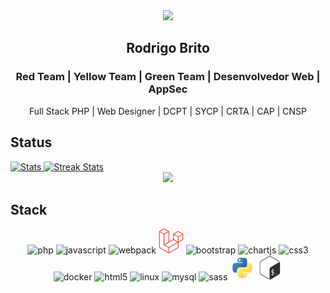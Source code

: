 <div align="center">
  <a href="https://www.rodrigobrito.dev.br/">
    <img width="100" src="https://www.rodrigobrito.dev.br/img/logo.svg">
  </a>
</div>

<h2 align="center">Rodrigo Brito</h2>
<h3 align="center">Red Team | Yellow Team | Green Team | Desenvolvedor Web | AppSec</h3>
<div align="center">Full Stack PHP | Web Designer | DCPT | SYCP | CRTA | CAP | CNSP</div>

<h2>Status</h2>
<div>
     <a href="https://github-readme-stats.vercel.app">
        <img width="49%" alt="Stats" src="https://github-readme-stats-sigma-five.vercel.app/api?&count_private=true&include_all_commits=true&username=brito101&theme=tokyonight&custom_title=GitHub+Stats&hide_border=true"/>
    </a>
 <a href="https://github-readme-streak-stats.herokuapp.com">
        <img width="49%" alt="Streak Stats" src="https://github-readme-streak-stats.herokuapp.com?user=brito101&theme=tokyonight&hide_border=true"/>
    </a>
</div>

<div  align="center">
   <img src="https://github-readme-stats-sigma-five.vercel.app/api/top-langs/?username=brito101&theme=tokyonight&hide_border=true" />
  </div>

<h2>Stack</h2>

<p align="center">
  <img src="https://cdn.jsdelivr.net/gh/devicons/devicon/icons/php/php-original.svg" alt="php" width="40" height="40"/> 
  <img src="https://cdn.jsdelivr.net/gh/devicons/devicon/icons/javascript/javascript-original.svg" alt="javascript" width="40" height="40"/> 
  <img src="https://cdn.jsdelivr.net/gh/devicons/devicon/icons/webpack/webpack-original.svg" alt="webpack" width="40" height="40"/> 
  <img src="https://github.com/devicons/devicon/blob/master/icons/laravel/laravel-original.svg" alt="laravel" width="40" height="40"/> 
  <img src="https://cdn.jsdelivr.net/gh/devicons/devicon/icons/bootstrap/bootstrap-plain.svg" alt="bootstrap" width="40" height="40"/> 
  <img src="https://www.chartjs.org/media/logo-title.svg" alt="chartjs" width="40" height="40"/> 
  <img src="https://cdn.jsdelivr.net/gh/devicons/devicon/icons/css3/css3-original-wordmark.svg" alt="css3" width="40" height="40"/> 
  <img src="https://cdn.jsdelivr.net/gh/devicons/devicon/icons/docker/docker-original-wordmark.svg" alt="docker" width="40" height="40"/> 
  <img src="https://cdn.jsdelivr.net/gh/devicons/devicon/icons/html5/html5-original-wordmark.svg" alt="html5" width="40" height="40"/> 
  <img src="https://cdn.jsdelivr.net/gh/devicons/devicon/icons/linux/linux-original.svg" alt="linux" width="40" height="40"/> 
  <img src="https://cdn.jsdelivr.net/gh/devicons/devicon/icons/mysql/mysql-original-wordmark.svg" alt="mysql" width="40" height="40"/>
  <img src="https://cdn.jsdelivr.net/gh/devicons/devicon/icons/sass/sass-original.svg" alt="sass" width="40" height="40"/> 
  <img src="https://github.com/devicons/devicon/blob/master/icons/python/python-original.svg" alt="python" width="40" height="40"/> 
  <img src="https://github.com/devicons/devicon/blob/master/icons/bash/bash-original.svg" alt="bash" width="40" height="40"/> 
</p>
